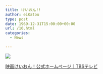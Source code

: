 ```yaml
---
title: けいおん!!
author: eiKatou
type: post
date: 1969-12-31T15:00:00+00:00
url: /10.html
categories:
  - News

---
```

<div class="section">
  <p>
    <img src="http://chart.apis.google.com/chart?chst=d_bubble_icon_texts_big_withshadow&#038;chld=music|bb|FFB573|000000|%e3%81%91%e3%81%84%e3%81%8a%e3%82%93%ef%bc%81%ef%bc%81|TBS%204%e6%9c%886%e6%97%a5%28%e7%81%ab%29%e3%82%88%e3%82%8a%e6%94%be%e9%80%81%e9%96%8b%e5%a7%8b%ef%bc%81|http://www.tbs.co.jp/anime/k-on/" />
  </p>
  
  <p>
    <a href="http://www.tbs.co.jp/anime/k-on/" target="_blank">映画けいおん！公式ホームページ｜TBSテレビ</a>
  </p>
</div>
